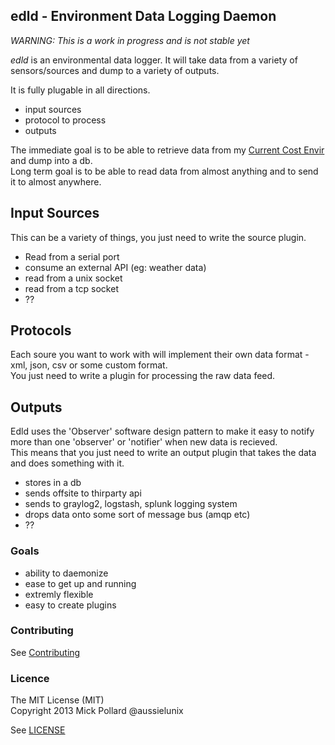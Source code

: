 ## edld - Environment Data Logging Daemon

*WARNING: This is a work in progress and is not stable yet*

*edld* is an environmental data logger. It will take data from a variety of sensors/sources and dump to a variety of outputs.

It is fully plugable in all directions.

* input sources
* protocol to process
* outputs

The immediate goal is to be able to retrieve data from my [Current Cost Envir](http://www.currentcost.com/product-envir.html) and dump into a db.  
Long term goal is to be able to read data from almost anything and to send it to almost anywhere.

## Input Sources

This can be a variety of things, you just need to write the source plugin.

* Read from a serial port
* consume an external API (eg: weather data)
* read from a unix socket
* read from a tcp socket
* ??

## Protocols

Each soure you want to work with will implement their own data format - xml, json, csv or some custom format.  
You just need to write a plugin for processing the raw data feed.

## Outputs

Edld uses the 'Observer' software design pattern to make it easy to notify more
than one 'observer' or 'notifier' when new data is recieved.  
This means that you just need to write an output plugin that takes the data and
does something with it.

* stores in a db
* sends offsite to thirparty api
* sends to graylog2, logstash, splunk logging system
* drops data onto some sort of message bus (amqp etc)
* ??

### Goals

* ability to daemonize
* ease to get up and running
* extremly flexible
* easy to create plugins



### Contributing

See [Contributing](CONTRIBUTING.md)

### Licence

The MIT License (MIT)  
Copyright 2013 Mick Pollard @aussielunix

See [LICENSE](LICENSE.md)
